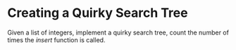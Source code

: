 # Creating a Quirky Search Tree #
Given a list of integers, implement a quirky search tree, count the number of times the _insert_ function is called.